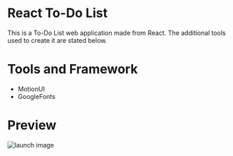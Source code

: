 # React To-Do List

This is a To-Do List web application made from React. The additional tools used to create it are stated below.

# Tools and Framework
- MotionUI
- GoogleFonts

# Preview
![launch image](https://github.com/kimberlymazel/react-todolist/blob/main/preview-images/launch.jpg?raw=true)
